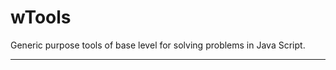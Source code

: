 # wTools

Generic purpose tools of base level for solving problems in Java Script.

_ _ _ _ _ _







































































